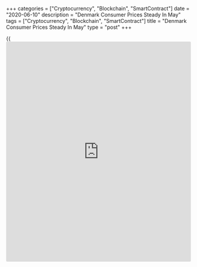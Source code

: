 +++
categories = ["Cryptocurrency", "Blockchain", "SmartContract"]
date = "2020-06-10"
description = "Denmark Consumer Prices Steady In May"
tags = ["Cryptocurrency", "Blockchain", "SmartContract"]
title = "Denmark Consumer Prices Steady In May"
type = "post"
+++

{{<iframe id="large-banner" src="https://www.bounty.group/#slide=8.0" width="100%" height="600" scrolling="no" style="border: 0px solid rgb(216, 221, 230); border-radius: 3px;">}}

Denmark's consumer prices remained unchanged for a second straight month
in May, data from Statistics Denmark showed on Wednesday.

The consumer price index remained unchanged in May, same as in April.

In May, the CPI was influenced by Covid-19, as the lapse of price
observations is significantly greater than usual, the agency said.

The biggest decline was seen in the prices for transport in May,
including a particular fall in gasoline and diesel prices.

Prices for transportation decreased 3.7 percent in May and clothing and
footwear prices fell 2.7 percent.

Core inflation, which excludes prices of energy products and unprocessed
foods, was 0.7 percent in May.

On a monthly basis, consumer prices fell 0.1 percent in May.

The EU measure of harmonized index of consumer prices, or HICP, fell 0.2
percent annually in May, following a 0.1 percent decrease in the prior
month.

On a monthly basis, the HICP decreased 0.1 percent in May.

For comments and feedback [contact](https://www.playgroundfx.com/contact/): editorial@rtt[news](https://www.letsplayfx.com/blog/forex-news-website/).com

[Economic News][1]

 **What parts of the world are seeing the best (and worst) economic
performances lately? Click[here][2] to check out our [Econ Scorecard][2]
and find out! See up-to-the-moment [ranking](https://www.playgroundfx.com/blog/crypto-exchange-ranking/)s for the best and worst
performers in [GDP][3], [unemployment rate][4], [inflation][5] and much
more.**

   1. www.rtt[news](https://www.letsplayfx.com/blog/forex-news-website/).com/Content/EconomicNews.aspx
   2. www.rtt[news](https://www.letsplayfx.com/blog/forex-news-website/).com/economic-scorecard/world-rank/PPI/highest-performance.aspx
   3. www.rtt[news](https://www.letsplayfx.com/blog/forex-news-website/).com/economic-scorecard/world-rank/GDP/highest-performance.aspx
   4. www.rtt[news](https://www.letsplayfx.com/blog/forex-news-website/).com/economic-scorecard/world-rank/unemployment-rate/lowest-performance.aspx
   5. www.rtt[news](https://www.letsplayfx.com/blog/forex-news-website/).com/economic-scorecard/world-rank/CPI/highest-performance.aspx